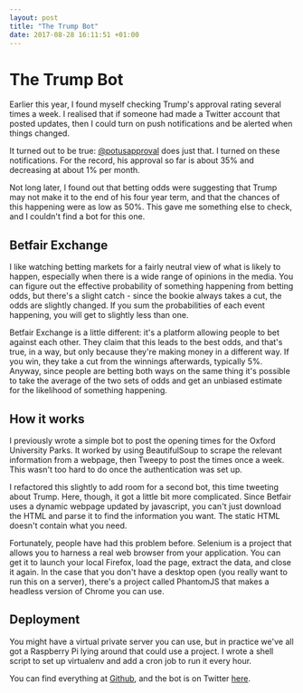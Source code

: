 ```yaml
---
layout: post
title: "The Trump Bot"
date: 2017-08-28 16:11:51 +01:00
---
```


# The Trump Bot

Earlier this year, I found myself checking Trump's approval rating several times a week. I realised that if someone had made a Twitter account that posted updates, then I could turn on push notifications and be alerted when things changed.

It turned out to be true: [@potusapproval](https://twitter.com/potusapproval) does just that. I turned on these notifications. For the record, his approval so far is about 35% and decreasing at about 1% per month.

Not long later, I found out that betting odds were suggesting that Trump may not make it to the end of his four year term, and that the chances of this happening were as low as 50%. This gave me something else to check, and I couldn't find a bot for this one.

## Betfair Exchange

I like watching betting markets for a fairly neutral view of what is likely to happen, especially when there is a wide range of opinions in the media. You can figure out the effective probability of something happening from betting odds, but there's a slight catch - since the bookie always takes a cut, the odds are slightly changed. If you sum the probabilities of each event happening, you will get to slightly less than one.

Betfair Exchange is a little different: it's a platform allowing people to bet against each other. They claim that this leads to the best odds, and that's true, in a way, but only because they're making money in a different way. If you win, they take a cut from the winnings afterwards, typically 5%. Anyway, since people are betting both ways on the same thing it's possible to take the average of the two sets of odds and get an unbiased estimate for the likelihood of something happening.

## How it works

I previously wrote a simple bot to post the opening times for the Oxford University Parks. It worked by using BeautifulSoup to scrape the relevant information from a webpage, then Tweepy to post the times once a week. This wasn't too hard to do once the authentication was set up.

I refactored this slightly to add room for a second bot, this time tweeting about Trump. Here, though, it got a little bit more complicated. Since Betfair uses a dynamic webpage updated by javascript, you can't just download the HTML and parse it to find the information you want. The static HTML doesn't contain what you need.

Fortunately, people have had this problem before. Selenium is a project that allows you to harness a real web browser from your application. You can get it to launch your local Firefox, load the page, extract the data, and close it again. In the case that you don't have a desktop open (you really want to run this on a server), there's a project called PhantomJS that makes a headless version of Chrome you can use.

## Deployment

You might have a virtual private server you can use, but in practice we've all got a Raspberry Pi lying around that could use a project. I wrote a shell script to set up virtualenv and add a cron job to run it every hour.

You can find everything at [Github](https://github.com/willrogers/tbot), and the bot is on Twitter [here](https://twitter.com/trumpdumpodds).

